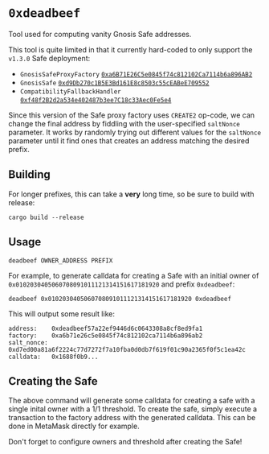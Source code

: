 # `0xdeadbeef`

Tool used for computing vanity Gnosis Safe addresses.

This tool is quite limited in that it currently hard-coded to only support the `v1.3.0` Safe deployment:
- `GnosisSafeProxyFactory` [`0xa6B71E26C5e0845f74c812102Ca7114b6a896AB2`](https://etherscan.io/address/0xa6B71E26C5e0845f74c812102Ca7114b6a896AB2)
- `GnosisSafe` [`0xd9Db270c1B5E3Bd161E8c8503c55cEABeE709552`](https://etherscan.io/address/0xd9Db270c1B5E3Bd161E8c8503c55cEABeE709552)
- `CompatibilityFallbackHandler` [`0xf48f2B2d2a534e402487b3ee7C18c33Aec0Fe5e4`](https://etherscan.io/address/0xf48f2B2d2a534e402487b3ee7C18c33Aec0Fe5e4)

Since this version of the Safe proxy factory uses `CREATE2` op-code, we can change the final address by fiddling with the user-specified `saltNonce` parameter.
It works by randomly trying out different values for the `saltNonce` parameter until it find ones that creates an address matching the desired prefix.

## Building

For longer prefixes, this can take a **very** long time, so be sure to build with release:
```
cargo build --release
```

## Usage

```
deadbeef OWNER_ADDRESS PREFIX
```

For example, to generate calldata for creating a Safe with an initial owner of `0x0102030405060708091011121314151617181920` and prefix `0xdeadbeef`:

```
deadbeef 0x0102030405060708091011121314151617181920 0xdeadbeef
```

This will output some result like:
```
address:    0xdeadbeef57a22ef9446d6c0643308a8cf8ed9fa1
factory:    0xa6b71e26c5e0845f74c812102ca7114b6a896ab2
salt_nonce: 0xd7ed00a81a6f2224c77d7272f7a10fba0d0db7f619f01c90a2365f0f5c1ea42c
calldata:   0x1688f0b9...
```

## Creating the Safe

The above command will generate some calldata for creating a safe with a single inital owner with a 1/1 threshold.
To create the safe, simply execute a transaction to the factory address with the generated calldata.
This can be done in MetaMask directly for example.

Don't forget to configure owners and threshold after creating the Safe!
